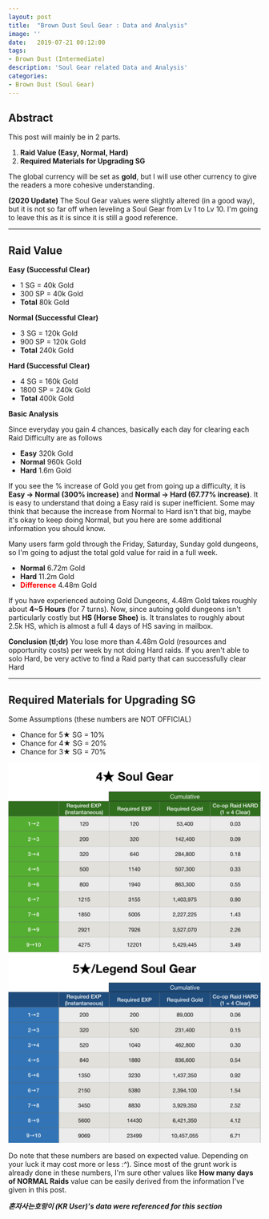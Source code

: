 ```yaml
---
layout: post
title:  "Brown Dust Soul Gear : Data and Analysis"
image: ''
date:   2019-07-21 00:12:00
tags:
- Brown Dust (Intermediate)
description: 'Soul Gear related Data and Analysis'
categories:
- Brown Dust (Soul Gear)
---
```


## Abstract

This post will mainly be in 2 parts.

1. **Raid Value (Easy, Normal, Hard)**
2. **Required Materials for Upgrading SG**

The global currency will be set as **gold**, but I will use other currency to give the readers a more cohesive understanding.

**(2020 Update)** The Soul Gear values were slightly altered (in a good way), but it is not so far off when leveling a Soul Gear from Lv 1 to Lv 10. I'm going to leave this as it is since it is still a good reference.

---

## Raid Value

**Easy (Successful Clear)**

* 1 SG = 40k Gold
* 300 SP = 40k Gold
* **Total** 80k Gold

**Normal (Successful Clear)**

* 3 SG = 120k Gold
* 900 SP = 120k Gold
* **Total** 240k Gold

**Hard (Successful Clear)**

* 4 SG = 160k Gold
* 1800 SP = 240k Gold
* **Total** 400k Gold

**Basic Analysis**

Since everyday you gain 4 chances, basically each day for clearing each Raid Difficulty are as follows

* **Easy** 320k Gold
* **Normal** 960k Gold
* **Hard** 1.6m Gold

If you see the % increase of Gold you get from going up a difficulty, it is **Easy → Normal (300% increase)** and **Normal → Hard (67.77% increase)**. It is easy to understand that doing a Easy raid is super inefficient. Some may think that because the increase from Normal to Hard isn't that big, maybe it's okay to keep doing Normal, but you here are some additional information you should know.

Many users farm gold through the Friday, Saturday, Sunday gold dungeons, so I'm going to adjust the total gold value for raid in a full week.

* **Normal** 6.72m Gold
* **Hard** 11.2m Gold
* <span style="color:red">**Difference**</span> 4.48m Gold

If you have experienced autoing Gold Dungeons, 4.48m Gold takes roughly about **4~5 Hours** (for 7 turns). Now, since autoing gold dungeons isn't particularly costly but **HS (Horse Shoe)** is. It translates to roughly about 2.5k HS, which is almost a full 4 days of HS saving in mailbox.

**Conclusion (tl;dr)** You lose more than 4.48m Gold (resources and opportunity costs) per week by not doing Hard raids. If you aren't able to solo Hard, be very active to find a Raid party that can successfully clear Hard

---

## Required Materials for Upgrading SG

Some Assumptions (these numbers are NOT OFFICIAL)

* Chance for 5★ SG = 10%
* Chance for 4★ SG = 20%
* Chance for 3★ SG = 70%

<img src="../uploads/browndust-sg-4-sg-exp.jpeg">

<img src="../uploads/browndust-sg-5-sg-exp.png">

Do note that these numbers are based on expected value. Depending on your luck it may cost more or less :^). Since most of the grunt work is already done in these numbers, I'm sure other values like **How many days of NORMAL Raids** value can be easily derived from the information I've given in this post.

***혼자사는호랑이 (KR User)'s data were referenced for this section***
